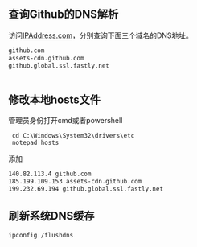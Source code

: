 ## 查询Github的DNS解析
访问[IPAddress.com](https://www.ipaddress.com/)，分别查询下面三个域名的DNS地址。

```bash
github.com
assets-cdn.github.com
github.global.ssl.fastly.net
```



```BAS

```

## 修改本地hosts文件

管理员身份打开cmd或者powershell

``` 
 cd C:\Windows\System32\drivers\etc
 notepad hosts
```

添加

```bash
140.82.113.4 github.com 
185.199.109.153 assets-cdn.github.com 
199.232.69.194 github.global.ssl.fastly.net
```

## 刷新系统DNS缓存

```
ipconfig /flushdns
```

